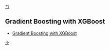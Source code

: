 [↰](../note.md)

## Gradient Boosting with XGBoost

- [Gradient Boosting with XGBoost](#gradient-boosting-with-xgboost)

[→](Deep_Learning_with_TensorFlow.md)